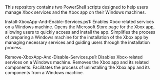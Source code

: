 This repository contains two PowerShell scripts designed to help users manage Xbox services and the Xbox app on their Windows machines.

Install-XboxApp-And-Enable-Services.ps1:
Enables Xbox-related services on a Windows machine.
Opens the Microsoft Store page for the Xbox app, allowing users to quickly access and install the app.
Simplifies the process of preparing a Windows machine for the installation of the Xbox app by managing necessary services and guiding users through the installation process.

Remove-XboxApp-And-Disable-Services.ps1:
Disables Xbox-related services on a Windows machine.
Removes the Xbox app and its related components.
Facilitates the process of uninstalling the Xbox app and its components from a Windows machine.
